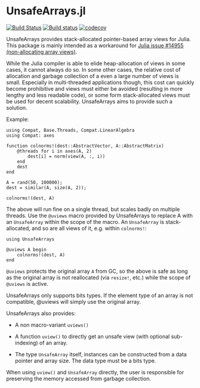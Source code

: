 # UnsafeArrays.jl

[![Build Status](https://travis-ci.org/oschulz/UnsafeArrays.jl.svg?branch=master)](https://travis-ci.org/oschulz/UnsafeArrays.jl)
[![Build status](https://ci.appveyor.com/api/projects/status/github/oschulz/UnsafeArrays.jl?branch=master&svg=true)](https://ci.appveyor.com/project/oschulz/unsafearrays-jl/branch/master)
[![codecov](https://codecov.io/gh/oschulz/UnsafeArrays.jl/branch/master/graph/badge.svg)](https://codecov.io/gh/oschulz/UnsafeArrays.jl)

UnsafeArrays provides stack-allocated pointer-based array views for Julia.
This package is mainly intended as a workaround for
[Julia issue #14955 (non-allocating array views)](https://github.com/JuliaLang/julia/issues/14955).

While the Julia compiler is able to elide heap-allocation of views in some
cases, it cannot always do so. In some other cases, the relative cost of
allocation and garbage collection of a even a large number of views is small.
Especially in multi-threaded applications though, this cost can quickly become
prohibitive and views must either be avoided (resulting in more lengthy and
less readable code), or some form stack-allocated views must be used for
decent scalability. UnsafeArrays aims to provide such a solution.

Example:

```
using Compat, Base.Threads, Compat.LinearAlgebra
using Compat: axes

function colnorms!(dest::AbstractVector, A::AbstractMatrix)
    @threads for i in axes(A, 2)
        dest[i] = norm(view(A, :, i))
    end
    dest
end

A = rand(50, 100000);
dest = similar(A, size(A, 2));

colnorms!(dest, A)
```

The above will run fine on a single thread, but scales badly on multiple
threads. Use the `@uviews` macro provided by UnsafeArrays to replace A with an
`UnsafeArray` within the scope of the macro. An `UnsafeArray` is
stack-allocated, and so are all views of it, e.g. within `colnorms!`:

```
using UnsafeArrays

@uviews A begin
    colnorms!(dest, A)
end
```

`@uviews` protects the original array `A` from GC, so the above is safe as
long as the original array is not reallocated (via `resize!`, etc.) while the
scope of `@uviews` is active.

UnsafeArrays only supports bits types. If the element type of an array is not
compatible, @uviews will simply use the original array.

UnsafeArrays also provides:

* A non macro-variant `uviews()`

* A function `uview()` to directly get an unsafe view (with optional
  sub-indexing) of an array.

* The type `UnsafeArray` itself, instances can be constructed from a data
  pointer and array size. The data type must be a bits type.

When using `uview()` and `UnsafeArray` directly, the user is responsible for
preserving the memory accessed from garbage collection.
